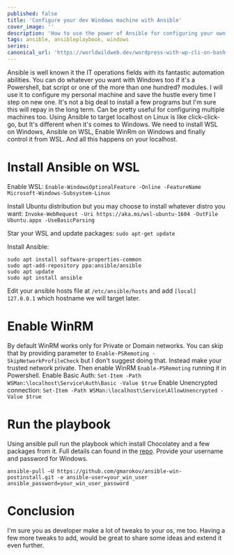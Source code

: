 ```yaml
---
published: false
title: 'Configure your dev Windows machine with Ansible'
cover_image: ''
description: 'How to use the power of Ansible for configuring your own Windows environment'
tags: ansible, ansibleplaybook, windows
series:
canonical_url: 'https://worldwildweb.dev/wordpress-with-wp-cli-on-bash-on-ubuntu-on-windows-10/'
---
```


Ansible is well known it the IT operations fields with its fantastic automation abilities.
You can do whatever you want with Windows too if it's a Powershell, bat script or one of the more than one hundred? modules.
I will use it to configure my personal machine and save the hustle every time I step on new one.
It's not a big deal to install a few programs but I'm sure this will repay in the long term. Can be pretty useful for configuring multiple machines too.
Using Ansible to target localhost on Linux is like click-click-go, but It's different when it's comes to Windows.
We need to install WSL on Windows, Ansible on WSL, Enable WinRm on Windows and finally control it from WSL.
And all this happens on your localhost.

# Install Ansible on WSL

Enable WSL:
`Enable-WindowsOptionalFeature -Online -FeatureName Microsoft-Windows-Subsystem-Linux`

Install Ubuntu distribution but you may choose to install whatever distro you want:
`Invoke-WebRequest -Uri https://aka.ms/wsl-ubuntu-1604 -OutFile Ubuntu.appx -UseBasicParsing`

Star your WSL and update packages:
`sudo apt-get update`

Install Ansible:

```
sudo apt install software-properties-common
sudo apt-add-repository ppa:ansible/ansible
sudo apt update
sudo apt install ansible
```

Edit your ansible hosts file at `/etc/ansible/hosts` and add `[local] 127.0.0.1`
which hostname we will target later.

# Enable WinRM

By default WinRM works only for Private or Domain networks. You can skip that by providing parameter to `Enable-PSRemoting -SkipNetworkProfileCheck` but I don't suggest doing that. Instead make your trusted network private.
Then enable WinRM `Enable-PSRemoting` running it in Powershell.
Enable Basic Auth: `Set-Item -Path WSMan:\localhost\Service\Auth\Basic -Value $true`
Enable Unencrypted connection: `Set-Item -Path WSMan:\localhost\Service\AllowUnencrypted -Value $true`

# Run the playbook

Using ansible pull run the playbook which install Chocolatey and a few packages from it. Full details can found in the [repo](https://github.com/gmarokov/ansible-win-postinstall). Provide your username and password for Windows.

`ansible-pull –U https://github.com/gmarokov/ansible-win-postinstall.git -e ansible-user=your_win_user ansible_password=your_win_user_password`

# Conclusion

I'm sure you as developer make a lot of tweaks to your os, me too. Having a few more tweaks to add, would be great to share some ideas and extend it even further.
